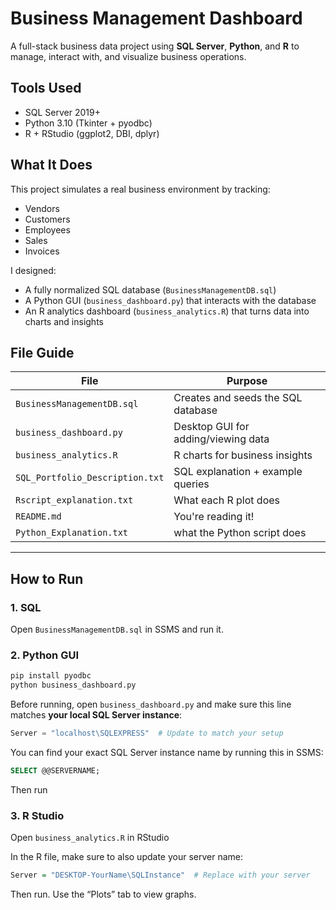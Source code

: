 # Business Management Dashboard
 A full-stack business data project using **SQL Server**, **Python**, and **R** to manage, interact with, and visualize business operations.

##  Tools Used
- SQL Server 2019+
- Python 3.10 (Tkinter + pyodbc)
- R + RStudio (ggplot2, DBI, dplyr)

##  What It Does

This project simulates a real business environment by tracking:
- Vendors
- Customers
- Employees
- Sales
- Invoices

I designed:
- A fully normalized SQL database (`BusinessManagementDB.sql`)
- A Python GUI (`business_dashboard.py`) that interacts with the database
- An R analytics dashboard (`business_analytics.R`) that turns data into charts and insights

##  File Guide

| File | Purpose |
|------|---------|
| `BusinessManagementDB.sql` | Creates and seeds the SQL database |
| `business_dashboard.py` | Desktop GUI for adding/viewing data |
| `business_analytics.R` | R charts for business insights |
| `SQL_Portfolio_Description.txt` | SQL explanation + example queries |
| `Rscript_explanation.txt` | What each R plot does |
| `README.md` | You're reading it! |
| `Python_Explanation.txt` | what the Python script does |

---

##  How to Run

### 1. SQL
Open `BusinessManagementDB.sql` in SSMS and run it.

### 2. Python GUI
```bash
pip install pyodbc
python business_dashboard.py
```

Before running, open `business_dashboard.py` and make sure this line matches **your local SQL Server instance**:

```python
Server = "localhost\SQLEXPRESS"  # Update to match your setup
```

You can find your exact SQL Server instance name by running this in SSMS:

```sql
SELECT @@SERVERNAME;
```

Then run

### 3. R Studio
Open `business_analytics.R` in RStudio

In the R file, make sure to also update your server name:

```r
Server = "DESKTOP-YourName\SQLInstance"  # Replace with your server
```

Then run. Use the “Plots” tab to view graphs.
